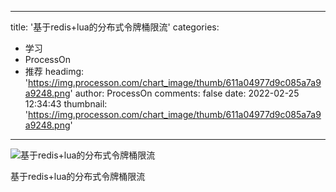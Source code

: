 
---
title: '基于redis+lua的分布式令牌桶限流'
categories: 
 - 学习
 - ProcessOn
 - 推荐
headimg: 'https://img.processon.com/chart_image/thumb/611a04977d9c085a7a9a9248.png'
author: ProcessOn
comments: false
date: 2022-02-25 12:34:43
thumbnail: 'https://img.processon.com/chart_image/thumb/611a04977d9c085a7a9a9248.png'
---

<div>   
<img class="thumb" alt="基于redis+lua的分布式令牌桶限流" src="https://img.processon.com/chart_image/thumb/611a04977d9c085a7a9a9248.png" referrerpolicy="no-referrer">
<p>基于redis+lua的分布式令牌桶限流</p>  
</div>
            